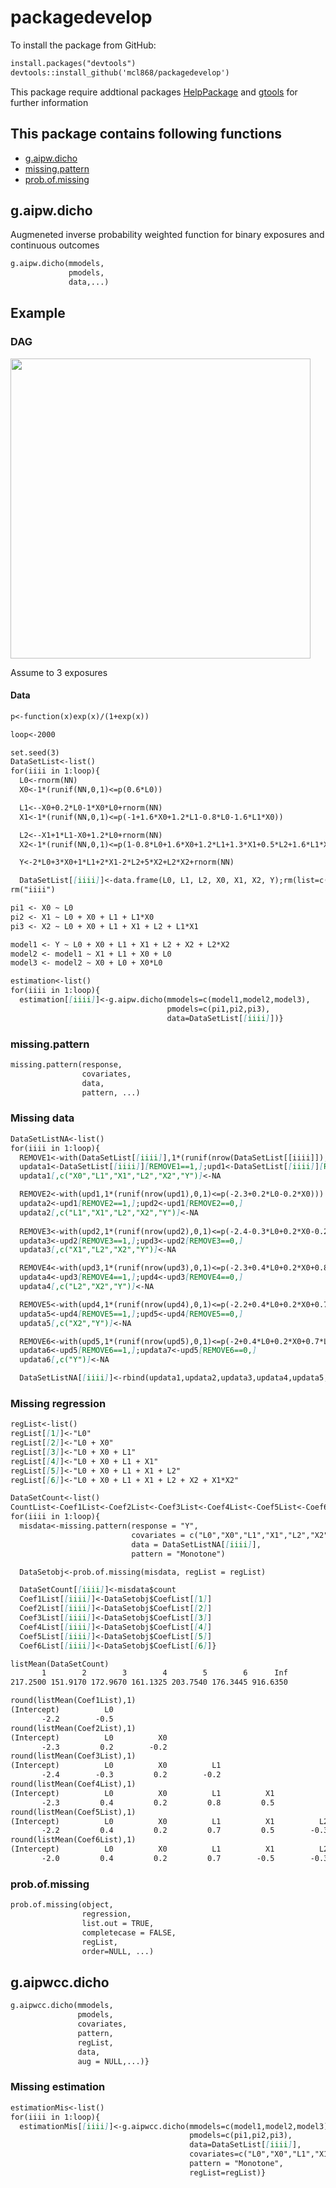 # packagedevelop

To install the package from GitHub:
```markdown
install.packages("devtools")
devtools::install_github('mcl868/packagedevelop')
```

This package require addtional packages 
[HelpPackage](https://github.com/mcl868/HelpPackage/blob/master/README.md)
and
[gtools](https://cran.r-project.org/web/packages/gtools/index.html)
for further information

## This package contains following functions
- [g.aipw.dicho](https://github.com/mcl868/packagedevelop/blob/master/README.md#gaipwdicho)
- [missing.pattern](https://github.com/mcl868/packagedevelop/blob/master/README.md#missingpattern)
- [prob.of.missing](https://github.com/mcl868/packagedevelop/blob/master/README.md#probofmissing)

## g.aipw.dicho
Augmeneted inverse probability weighted function for binary exposures and continuous outcomes
```markdown
g.aipw.dicho(mmodels,
             pmodels,
             data,...)
```

## Example
### DAG
<img src="https://user-images.githubusercontent.com/20704019/52067565-209ee480-257b-11e9-9461-d8dd80c3863f.PNG" width="480">

Assume to 3 exposures

#### Data
```markdown
p<-function(x)exp(x)/(1+exp(x))

loop<-2000

set.seed(3)
DataSetList<-list()
for(iiii in 1:loop){
  L0<-rnorm(NN)
  X0<-1*(runif(NN,0,1)<=p(0.6*L0))

  L1<--X0+0.2*L0-1*X0*L0+rnorm(NN)
  X1<-1*(runif(NN,0,1)<=p(-1+1.6*X0+1.2*L1-0.8*L0-1.6*L1*X0))

  L2<--X1+1*L1-X0+1.2*L0+rnorm(NN)
  X2<-1*(runif(NN,0,1)<=p(1-0.8*L0+1.6*X0+1.2*L1+1.3*X1+0.5*L2+1.6*L1*X1))

  Y<-2*L0+3*X0+1*L1+2*X1-2*L2+5*X2+L2*X2+rnorm(NN)

  DataSetList[[iiii]]<-data.frame(L0, L1, L2, X0, X1, X2, Y);rm(list=c("L0","L1","L2","X0","X1","X2","Y"))}
rm("iiii")

pi1 <- X0 ~ L0
pi2 <- X1 ~ L0 + X0 + L1 + L1*X0
pi3 <- X2 ~ L0 + X0 + L1 + X1 + L2 + L1*X1

model1 <- Y ~ L0 + X0 + L1 + X1 + L2 + X2 + L2*X2
model2 <- model1 ~ X1 + L1 + X0 + L0
model3 <- model2 ~ X0 + L0 + X0*L0

estimation<-list()
for(iiii in 1:loop){
  estimation[[iiii]]<-g.aipw.dicho(mmodels=c(model1,model2,model3), 
                                   pmodels=c(pi1,pi2,pi3), 
                                   data=DataSetList[[iiii]])}
```

### missing.pattern
```markdown
missing.pattern(response, 
                covariates, 
                data, 
                pattern, ...)
```

### Missing data
```markdown
DataSetListNA<-list()
for(iiii in 1:loop){
  REMOVE1<-with(DataSetList[[iiii]],1*(runif(nrow(DataSetList[[iiii]]),0,1)<=p(-2.2-0.5*L0)))
  updata1<-DataSetList[[iiii]][REMOVE1==1,];upd1<-DataSetList[[iiii]][REMOVE1==0,]
  updata1[,c("X0","L1","X1","L2","X2","Y")]<-NA

  REMOVE2<-with(upd1,1*(runif(nrow(upd1),0,1)<=p(-2.3+0.2*L0-0.2*X0)))
  updata2<-upd1[REMOVE2==1,];upd2<-upd1[REMOVE2==0,]
  updata2[,c("L1","X1","L2","X2","Y")]<-NA
  
  REMOVE3<-with(upd2,1*(runif(nrow(upd2),0,1)<=p(-2.4-0.3*L0+0.2*X0-0.2*L1)))
  updata3<-upd2[REMOVE3==1,];upd3<-upd2[REMOVE3==0,]
  updata3[,c("X1","L2","X2","Y")]<-NA

  REMOVE4<-with(upd3,1*(runif(nrow(upd3),0,1)<=p(-2.3+0.4*L0+0.2*X0+0.8*L1+0.5*X1)))
  updata4<-upd3[REMOVE4==1,];upd4<-upd3[REMOVE4==0,]
  updata4[,c("L2","X2","Y")]<-NA

  REMOVE5<-with(upd4,1*(runif(nrow(upd4),0,1)<=p(-2.2+0.4*L0+0.2*X0+0.7*L1+0.5*X1-0.3*L2)))
  updata5<-upd4[REMOVE5==1,];upd5<-upd4[REMOVE5==0,]
  updata5[,c("X2","Y")]<-NA

  REMOVE6<-with(upd5,1*(runif(nrow(upd5),0,1)<=p(-2+0.4*L0+0.2*X0+0.7*L1-0.5*X1-0.3*L2+1.2*X2-1.4*X1*X2)))
  updata6<-upd5[REMOVE6==1,];updata7<-upd5[REMOVE6==0,]
  updata6[,c("Y")]<-NA

  DataSetListNA[[iiii]]<-rbind(updata1,updata2,updata3,updata4,updata5,updata6,updata7)[sample(1:NN,NN),]}

```

### Missing regression
```markdown
regList<-list()
regList[[1]]<-"L0"
regList[[2]]<-"L0 + X0"
regList[[3]]<-"L0 + X0 + L1"
regList[[4]]<-"L0 + X0 + L1 + X1"
regList[[5]]<-"L0 + X0 + L1 + X1 + L2"
regList[[6]]<-"L0 + X0 + L1 + X1 + L2 + X2 + X1*X2"

DataSetCount<-list()
CountList<-Coef1List<-Coef2List<-Coef3List<-Coef4List<-Coef5List<-Coef6List<-list()
for(iiii in 1:loop){
  misdata<-missing.pattern(response = "Y",
                           covariates = c("L0","X0","L1","X1","L2","X2"),
                           data = DataSetListNA[[iiii]],
                           pattern = "Monotone")

  DataSetobj<-prob.of.missing(misdata, regList = regList)

  DataSetCount[[iiii]]<-misdata$count
  Coef1List[[iiii]]<-DataSetobj$CoefList[[1]]
  Coef2List[[iiii]]<-DataSetobj$CoefList[[2]]
  Coef3List[[iiii]]<-DataSetobj$CoefList[[3]]
  Coef4List[[iiii]]<-DataSetobj$CoefList[[4]]
  Coef5List[[iiii]]<-DataSetobj$CoefList[[5]]
  Coef6List[[iiii]]<-DataSetobj$CoefList[[6]]}

listMean(DataSetCount)
       1        2        3        4        5        6      Inf 
217.2500 151.9170 172.9670 161.1325 203.7540 176.3445 916.6350

round(listMean(Coef1List),1)
(Intercept)          L0 
       -2.2        -0.5 
round(listMean(Coef2List),1)
(Intercept)          L0          X0 
       -2.3         0.2        -0.2 
round(listMean(Coef3List),1)
(Intercept)          L0          X0          L1 
       -2.4        -0.3         0.2        -0.2 
round(listMean(Coef4List),1)
(Intercept)          L0          X0          L1          X1 
       -2.3         0.4         0.2         0.8         0.5 
round(listMean(Coef5List),1)
(Intercept)          L0          X0          L1          X1          L2 
       -2.2         0.4         0.2         0.7         0.5        -0.3 
round(listMean(Coef6List),1)
(Intercept)          L0          X0          L1          X1          L2          X2       X1:X2 
       -2.0         0.4         0.2         0.7        -0.5        -0.3         1.2        -1.4 

```


### prob.of.missing
```markdown
prob.of.missing(object,
                regression,
                list.out = TRUE,
                completecase = FALSE,
                regList,
                order=NULL, ...)
```




## g.aipwcc.dicho
```markdown
g.aipwcc.dicho(mmodels,
               pmodels,
               covariates,
               pattern,
               regList,
               data,
               aug = NULL,...)}
```





### Missing estimation
```markdown
estimationMis<-list()
for(iiii in 1:loop){
  estimationMis[[iiii]]<-g.aipwcc.dicho(mmodels=c(model1,model2,model3),
                                        pmodels=c(pi1,pi2,pi3),
                                        data=DataSetList[[iiii]],
                                        covariates=c("L0","X0","L1","X1","L2","X2"),
                                        pattern = "Monotone",
                                        regList=regList)}
```





